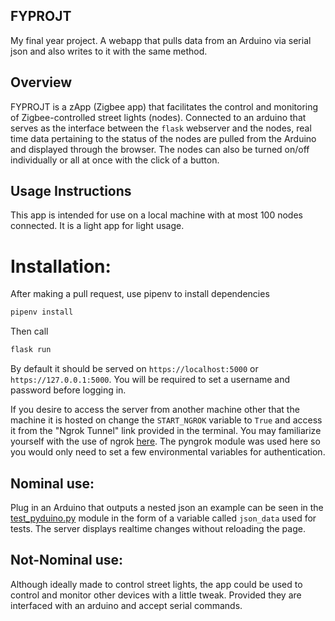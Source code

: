 FYPROJT
-------

My final year project. 
A webapp that pulls data from an Arduino via serial json and also writes to it with the same method.

Overview
--------

FYPROJT is a zApp (Zigbee app) that facilitates the control and monitoring of Zigbee-controlled street lights (nodes). Connected to an arduino that serves as the interface between the `flask` webserver and the nodes, real time data pertaining to the status of the nodes are pulled from the Arduino and displayed through the browser. The nodes can also be turned on/off individually or all at once with the click of a button. 

Usage Instructions
------------------

This app is intended for use on a local machine with at most 100 nodes connected. It is a light app for light usage.

# Installation:

After making a pull request, use pipenv to install dependencies

```bash
pipenv install
```

Then call
```bash
flask run
```

By default it should be served on `https://localhost:5000` or `https://127.0.0.1:5000`. You will be required to set a username and password before logging in.

If you desire to access the server from another machine other that the machine it is hosted on change the `START_NGROK` variable to `True` and access it from the "Ngrok Tunnel" link provided in the terminal. You may familiarize yourself with the use of ngrok [here](https://ngrok.com/docs/getting-started/). The pyngrok module was used here so you would only need to set a few environmental variables for authentication.

## Nominal use:
Plug in an Arduino that outputs a nested json an example can be seen in the [test_pyduino.py](https://github.com/me-chidi/fyprojt/blob/main/tests/test_pyduino.py) module in the form of a variable called `json_data` used for tests. The server displays realtime changes without reloading the page.

## Not-Nominal use:
Although ideally made to control street lights, the app could be used to control and monitor other devices with a little tweak. Provided they are interfaced with an arduino and accept serial commands.     
